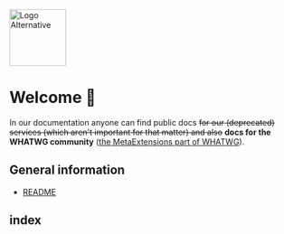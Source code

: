 <img src="https://faq.jokenetwork.de/img/logo_alt.svg" alt="Logo Alternative" width="100">

# Welcome 🎉

In our documentation anyone can find public docs ~~for our (deprecated) services (which aren't important for that matter) and also~~ **docs for the WHATWG community** ([the MetaExtensions part of WHATWG](https://wiki.whatwg.org/wiki/MetaExtensions)).

## General information
- [README](README)

## index

